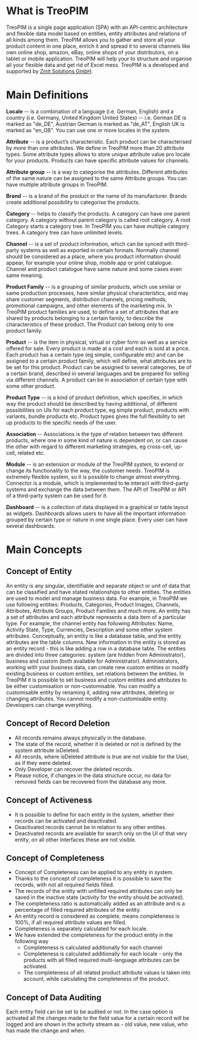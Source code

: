 # What is TreoPIM

TreoPIM is a single page application (SPA) with an API-centric architecture and flexible data model based on entities, entity attributes and relations of all kinds among them. TreoPIM allows you to gather and store all your product  content in one place, enrich it and spread it to several channels like own online shop, amazon, eBay, online shops of your distributors, on a tablet or mobile application. TreoPIM will help your to structure and organise all your flexible data and get rid of Excel mess. 
TreoPIM is a developed and supported by [Zinit Solutions GmbH](https://zinitsolutions.de).

# Main Definitions

**Locale** -- is a combination of a language (i.e. German, English) and a country (i.e. Germany, United Kingdom United States) -- i.e. German DE is marked as "de_DE", Austrian German is marked as "de_AT", English UK is marked as "en_GB".  You can use one or more locales in the system.

**Attribute** -- is a product’s characteristic. Each product can be characterised by more than one attributes. We define in TreoPIM more than 20 attribute types. Some attribute types allows to store unique attribute value pro locale for your products. Products  can have specific attribute values for channels.

**Attribute group**  -- is a way to categorise the attributes. Different attributes of the same nature can be assigned to the same Attribute groups. You can have multiple attribute groups in TreoPIM.

**Brand** -- is a brand of the product or the name of its manufacturer. Brands create additional possibility to categorise the products.

**Category** -- helps to classify the products. A category can have one parent category. A category without parent category is called root category. A root Category starts a category tree. In TreoPIM you can have multiple category trees. A category tree can have unlimited levels.

**Channel** -- is a set of product information, which can be synced with third-party systems as well as exported in certain formats. Normally channel should be considered as a place, where you product information should appear, for example your online shop, mobile app or print catalogue. Channel and product catalogue have same nature and some cases even same meaning.

**Product Family** -- is a grouping of similar products, which use similar or same production processes, have similar physical characteristics, and may share customer segments, distribution channels, pricing methods, promotional campaigns, and other elements of the marketing mix. In TreoPIM product families are used, to define a set of attributes that are shared by products belonging to a certain family, to describe the characteristics of these product. The Product can belong only to one product family.

**Product** -- is the item in physical, virtual or cyber form as well as a service offered for sale. Every product is made at a cost and each is sold at a price. Each product has a certain type (eg simple, configurable etc) and can be assigned to a certain product family, which will define, what attributes are to be set for this product.  Product can be assigned to several categories, be of a certain brand,  described in several languages and be prepared for selling via different channels. A product can be in association of certain type with some other product.

**Product Type** -- is a kind of product definition, which specifies, in which way the product should be described by having additional, of different possibilities on UIs for each product type, eg simple product, products with variants, bundle products etc. Product types gives the full flexibility to set up products to the specific needs of the user.

**Association** -- Associations is the type of relation between two different products, where one in some kind of nature is dependent on, or can cause the other with regard to different marketing strategies, eg cross-cell, up-cell, related etc.

**Module** -- is an extension or module of the TreoPIM system, to extend or change its functionality to the way, the customer needs. TreoPIM is extremely flexible system, so it is possible to change almost everything. Connector is a module,  which is implemented to ~~to~~ interact with third-party systems and exchange the data between them. The API of TreoPIM or API of a third-party system can be used for it.

**Dashboard** -- is a collection of data displayed in a graphical or table layout as widgets. Dashboards allows users to have all the important information grouped by certain type or nature in one single place. Every user can have several dashboards.

# Main Concepts

## Concept of Entity

An entity is any singular, identifiable and separate object or unit of data that can be classified and have stated relationships to other entities. The entities are used to model and manage business data. For example, in TreoPIM we use following entities: Products, Categories, Product Images, Channels, Attributes, Attribute Groups, Product Families and much more. An entity has a set of attributes and each attribute represents a data item of a particular type. For example, the channel entity has  following Attributes: Name,  Activity State,  Type,  Currencies, Description and some other system  attributes. Conceptually, an entity is like a database table, and the entity attributes are the table columns. New information in the entity is stored as an entity record - this is like adding a row in a database table. The entities are divided into three categories: system (are hidden from Administrator), business and custom (both available for Administrator). Administrators, working with your business data, can create new custom entities or modify existing business or custom entities, set relations between the entities. In TreoPIM it is possible to set business and custom entities and attributes to be either customisation or non-customisable.  You can modify a customisable entity by renaming it, adding new attributes, deleting or changing attributes. You cannot modify a non-customisable entity.  Developers can change everything.

## Concept of Record Deletion

- All records remains always physically  in the database.
- The state of the record, whether it is deleted or not is defined by the system attribute isDeleted.
- All records, where isDeleted attribute is true are not visible for the User, as if they were deleted.
- Only Developer can recover the deleted records.
- Please notice, if changes in the data structure occur, no data for removed fields can be recovered from the database any more.

## Concept of Activeness

- It is possible to define for each entity in the system, whether their records can be activated and deactivated.
- Deactivated records cannot be in relation to any other entities.
- Deactivated records are available for search only on the UI of that very entity, on all other interfaces these are not visible.

## Concept of Completeness

- Concept of Completeness can be applied to any entity in system.
- Thanks to the concept of completeness it is possible to save the records, with not all required fields filled.
- The records of the entity with unfilled required attributes can only be saved in the inactive state (activity for the entity should be activated).
- The completeness ratio is automatically added as an attribute and is a percentage of filled required attributes of the entity.
- An entity record is considered as complete, means completeness is 100%, if all required attribute values are filled. 
- Completeness is separately calculated for each locale.
- We have extended the completeness for the product entity in the following way
  - Completeness is calculated additionally for each channel 
  - Completeness is calculated additionally for each locale - only the products with all filled required multi-language attributes can be activated.
  - The completeness of all related product attribute values is taken into account, while calculating the completeness of the product.

## Concept of Data Auditing

Each entity field can be set to be audited or not. In the case option is activated all the changes made to the field value for a certain record will be logged and are shown in the activity stream as - old value, new value, who has made the change and when.  
